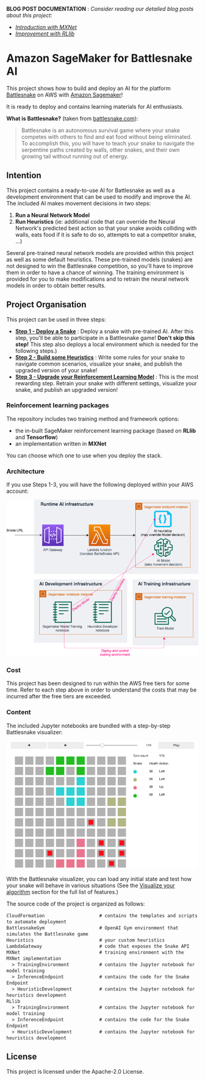 __BLOG POST DOCUMENTATION__ : _Consider reading our detailed blog posts about this project:_
* _[Introduction with MXNet](https://aws.amazon.com/blogs/machine-learning/building-an-ai-powered-battlesnake-with-reinforcement-learning-on-amazon-sagemaker/)_
* _[Improvement with RLlib](https://aws.amazon.com/blogs/machine-learning/scaling-your-ai-powered-battlesnake-with-distributed-reinforcement-learning-in-amazon-sagemaker/)_

# Amazon SageMaker for Battlesnake AI

This project shows how to build and deploy an AI for the platform [Battlesnake](https://play.battlesnake.com/) on AWS with [Amazon Sagemaker](https://aws.amazon.com/sagemaker/)!

It is ready to deploy and contains learning materials for AI enthusiasts.

__What is Battlesnake?__ (taken from [battlesnake.com](https://docs.battlesnake.com/rules)):

> Battlesnake is an autonomous survival game where your snake competes with others to find and eat food without being eliminated. To accomplish this, you will have to teach your snake to navigate the serpentine paths created by walls, other snakes, and their own growing tail without running out of energy.

## Intention

This project contains a ready-to-use AI for Battlesnake as well as a development environment that can be used to modify and improve the AI.
The included AI makes movement decisions in two steps:

  1. __Run a Neural Network Model__ 
  2. __Run Heuristics__ (ie: additional code that can override the Neural Network's predicted best action so that your snake avoids colliding with walls, eats food if it is safe to do so, attempts to eat a competitor snake, ...)

Several pre-trained neural network models are provided within this project as well as some default heuristics. These pre-trained models (snakes) are not designed to win the Battlesnake competition, so you'll have to improve them in order to have a chance of winning. The training environment is provided for you to make modifications and to retrain the neural network models in order to obtain better results.

## Project Organisation

This project can be used in three steps:

- __[Step 1 - Deploy a Snake](Documentation/DeployTheAIEndpoint.md)__ : Deploy a snake with pre-trained AI. After this step, you'll be able to participate in a Battlesnake game! **Don't skip this step!** This step also deploys a local environment which is needed for the following steps.)
- __[Step 2 - Build some Heuristics](Documentation/UpdateHeuristicsAndDeploy.md)__ : Write some rules for your snake to navigate common scenarios, visualize your snake, and publish the upgraded version of your snake!
- __[Step 3 - Upgrade your Reinforcement Learning Model](Documentation/TrainModelAndDeploy.md)__ : This is the most rewarding step. Retrain your snake with different settings, visualize your snake, and publish an upgraded version!

### Reinforcement learning packages

The repository includes two training method and framework options:

* the in-built SageMaker reinforcement learning package (based on __RLlib__ and __Tensorflow__) 
* an implementation written in __MXNet__

You can choose which one to use when you deploy the stack.

### Architecture

If you use Steps 1-3, you will have the following deployed within your AWS account:

![General Architecture](Documentation/images/ArchitectureSagemakerBattlesnakeFull.png "General Architecture")

### Cost

This project has been designed to run within the AWS free tiers for some time.
Refer to each step above in order to understand the costs that may be incurred after the free tiers are exceeded.

### Content

The included Jupyter notebooks are bundled with a step-by-step Battlesnake visualizer:

![Battlesnake visualizer](Documentation/images/battlesnake-debugger.png "Battlesnake visualizer")

With the Battlesnake visualizer, you can load any initial state and test how your snake will behave in various situations (See the [Visualize your algorithm](Documentation/UpdateHeuristicsAndDeploy.md#visualizing-your-algorithm) section for the full list of features.)

The source code of the project is organized as follows:

```
CloudFormation                    # contains the templates and scripts to automate deployment
BattlesnakeGym                    # OpenAI Gym environment that simulates the Battlesnake game
Heuristics                        # your custom heuristics
LambdaGateway                     # code that exposes the Snake API
MXNet                             # training environment with the MXNet implementation
  > TrainingEnvironment           # contains the Jupyter notebook for model training
  > InferenceEndpoint             # contains the code for the Snake Endpoint
  > HeuristicDevelopment          # contains the Jupyter notebook for heuristics development
RLlib			
  > TrainingEnvironment           # contains the Jupyter notebook for model training
  > InferenceEndpoint             # contains the code for the Snake Endpoint
  > HeuristicDevelopment          # contains the Jupyter notebook for heuristics development
```

## License

This project is licensed under the Apache-2.0 License.
